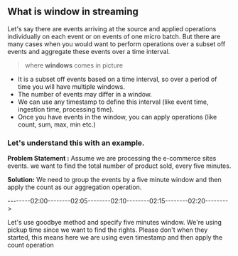 ## What is window in streaming
Let's say there are events arriving at the source and applied operations individually on each event or on events of one micro batch. But there are many cases when you would want to perform operations over a subset off events and aggregate these events over a time interval.

> where **windows** comes in picture

 - It is a subset off events based on a time interval, so over a period of time you will have multiple windows.
 - The number of events may differ in a window.
 - We can use any timestamp to define this interval (like event time, ingestion time, processing time).
 - Once you have events in the window, you can apply operations (like count, sum, max, min etc.)

### Let's understand this with an example.
**Problem Statement :** Assume we are processing the e-commerce sites events. we want to find the total number of product sold, every five minutes.

**Solution:** We need to group the events by a five minute window and then apply the count as our aggregation operation.

--------02:00--------02:05--------02:10--------02:15--------02:20-------->

Let's use goodbye method and specify five minutes window. We're using pickup time since we want to find the rights. Please don't when they started, this means here we are using even timestamp and then apply the count operation 

<!--stackedit_data:
eyJoaXN0b3J5IjpbLTE4NTMwMDY5OTksNDQ5NzQyOCw3OTk3Mz
kxNzIsLTIzNDM4OTQwLC0yMDgyOTUzMjQwLDg5MzE5MDgyOSwt
MTk2NDI1NzUxOSwtMTcyMDMzNDk1OSwtMTA1NjY3MjE5MiwxND
IwNzk4NTYxLDg1NzM0NTM0MiwzOTkzODQzNiwxOTY2NDAyNzc2
LDE4NjM4ODg5OTcsNzUyMjEwMzc1LC0yOTk2NjEyNjksLTE1Mj
IzNDEyODcsLTQ3NDQ2NzEyMSw4NTg2MjA0NjQsNzg3MTI3MjUx
XX0=
-->
